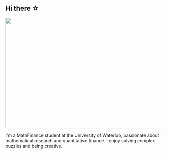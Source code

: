 ## Hi there ☆

<img src="https://i.pinimg.com/originals/24/41/da/2441dacfd5703b140a2816f82bd0f9c7.gif" width="800" height="350"/>

I'm a MathFinance student at the University of Waterloo, passionate about mathematical research and quantitative finance. I enjoy solving complex puzzles and being creative.

<!--🔭 I’m currently working on a blog to expand my knowledge on data science, market research, web scraping and development.-->
<!--
**sqxiao000/sqxiao000** is a ✨ _special_ ✨ repository because its `README.md` (this file) appears on your GitHub profile.
Here are some ideas to get you started:

- 🔭 I’m currently working on ...
- 🌱 I’m currently learning ...
- 👯 I’m looking to collaborate on ...
- 🤔 I’m looking for help with ...
- 💬 Ask me about ...
- 📫 How to reach me: ...
- 😄 Pronouns: ...
- ⚡ Fun fact: ...
-->
